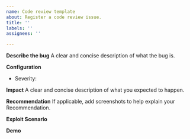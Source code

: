 ```yaml
---
name: Code review template
about: Register a code review issue.
title: ''
labels: ''
assignees: ''

---
```


**Describe the bug**
A clear and concise description of what the bug is.

**Configuration**
- Severity:

**Impact**
A clear and concise description of what you expected to happen.

**Recommendation**
If applicable, add screenshots to help explain your Recommendation.

**Exploit Scenario**

**Demo**
